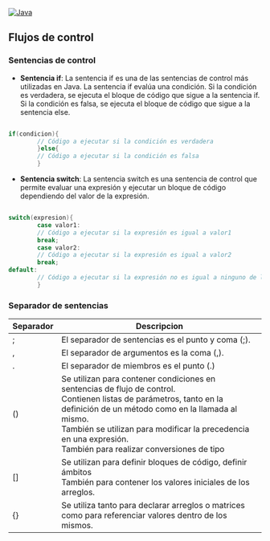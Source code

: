 [![Java](https://img.shields.io/badge/java-%23ED8B00.svg?style=for-the-badge&logo=java&logoColor=white)](../../../README.md)

## Flujos de control

### Sentencias de control

- **Sentencia if**: La sentencia if es una de las sentencias de control más utilizadas en Java. La sentencia if evalúa
  una condición. Si la condición es verdadera, se ejecuta el bloque de código que sigue a la sentencia if. Si la
  condición es falsa, se ejecuta el bloque de código que sigue a la sentencia else.

```java

if(condicion){
        // Código a ejecutar si la condición es verdadera
        }else{
        // Código a ejecutar si la condición es falsa
        }

```

- **Sentencia switch**: La sentencia switch es una sentencia de control que permite evaluar una expresión y ejecutar un
  bloque de código dependiendo del valor de la expresión.

```java

switch(expresion){
        case valor1:
        // Código a ejecutar si la expresión es igual a valor1
        break;
        case valor2:
        // Código a ejecutar si la expresión es igual a valor2
        break;
default:
        // Código a ejecutar si la expresión no es igual a ninguno de los valores anteriores
        }

```

### Separador de sentencias

| Separador | Descripcion                                                                                                                                                                                                                                                                                       |
|-----------|---------------------------------------------------------------------------------------------------------------------------------------------------------------------------------------------------------------------------------------------------------------------------------------------------|
| ;         | El separador de sentencias es el punto y coma (;).                                                                                                                                                                                                                                                |
| ,         | El separador de argumentos es la coma (,).                                                                                                                                                                                                                                                        |
| .         | El separador de miembros es el punto (.)                                                                                                                                                                                                                                                          |
| ()        | Se utilizan para contener condiciones en sentencias de flujo de control.<br>Contienen listas de parámetros, tanto en la definición de un método como en la llamada al mismo.<br>También se utilizan para modificar la precedencia en una expresión.<br>También para realizar conversiones de tipo |
| []        | Se utilizan para definir bloques de código, definir ámbitos<br>También para contener los valores iniciales de los arreglos.                                                                                                                                                                       |
| {}        | Se utiliza tanto para declarar arreglos o matrices como para referenciar valores dentro de los mismos.                                                                                                                                                                                            |